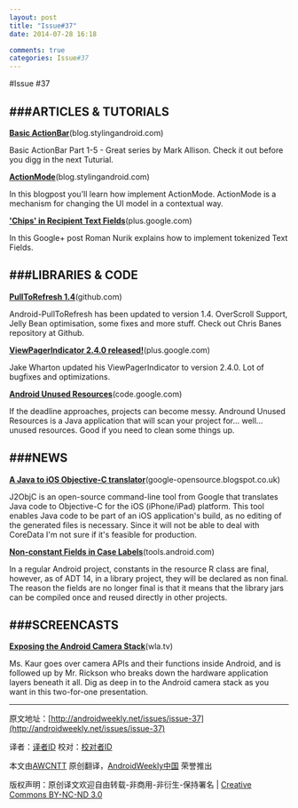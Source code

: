 ```yaml
---
layout: post
title: "Issue#37"
date: 2014-07-28 16:18

comments: true
categories: Issue#37
---
```


#Issue #37

###ARTICLES & TUTORIALS
---

[**Basic ActionBar**](http://blog.stylingandroid.com/archives/1203#)(blog.stylingandroid.com)

Basic ActionBar Part 1-5 - Great series by Mark Allison. Check it out before you digg in the next Tuturial.

 
[**ActionMode**](http://blog.stylingandroid.com/archives/1212)(blog.stylingandroid.com)

In this blogpost you'll learn how implement ActionMode. ActionMode is a mechanism for changing the UI model in a contextual way.

[**'Chips' in Recipient Text Fields**](https://plus.google.com/113735310430199015092/posts/WUd7GrfZfiZ)(plus.google.com)

In this Google+ post Roman Nurik explains how to implement tokenized Text Fields.


###LIBRARIES & CODE
---

[**PullToRefresh 1.4**](https://github.com/chrisbanes/Android-PullToRefresh)(github.com)

Android-PullToRefresh has been updated to version 1.4. OverScroll Support, Jelly Bean optimisation, some fixes and more stuff. Check out Chris Banes repository at Github.

[**ViewPagerIndicator 2.4.0 released!**](https://plus.google.com/108284392618554783657/posts/U1RRMWkssYg)(plus.google.com)

Jake Wharton updated his ViewPagerIndicator to version 2.4.0. Lot of bugfixes and optimizations.

[**Android Unused Resources**](http://code.google.com/p/android-unused-resources)(code.google.com)

If the deadline approaches, projects can become messy. Andround Unused Resources is a Java application that will scan your project for... well... unused resources. Good if you need to clean some things up.

###NEWS
---

[**A Java to iOS Objective-C translator**](http://google-opensource.blogspot.co.uk/2012/09/j2objc-java-to-ios-objective-c.html)(google-opensource.blogspot.co.uk)

J2ObjC is an open-source command-line tool from Google that translates Java code to Objective-C for the iOS (iPhone/iPad) platform. This tool enables Java code to be part of an iOS application's build, as no editing of the generated files is necessary. Since it will not be able to deal with CoreData I'm not sure if it's feasible for production.

 
[**Non-constant Fields in Case Labels**](http://)(tools.android.com)

In a regular Android project, constants in the resource R class are final, however, as of ADT 14, in a library project, they will be declared as non final. The reason the fields are no longer final is that it means that the library jars can be compiled once and reused directly in other projects.

###SCREENCASTS
---

[**Exposing the Android Camera Stack**](http://wla.tv/kJq2)(wla.tv)

Ms. Kaur goes over camera APIs and their functions inside Android, and is followed up by Mr. Rickson who breaks down the hardware application layers beneath it all. Dig as deep in to the Android camera stack as you want in this two-for-one presentation.

---


原文地址：[http://androidweekly.net/issues/issue-37](http://androidweekly.net/issues/issue-37)

译者：[译者ID](https://github.com/译者ID) 校对：[校对者ID](https://github.com/校对者ID)

本文由[AWCNTT](https://github.com/AWCNTT) 原创翻译，[AndroidWeekly中国](http://www.androidweekly.cn/) 荣誉推出

版权声明：原创译文欢迎自由转载-非商用-非衍生-保持署名 | [Creative Commons BY-NC-ND 3.0](http://creativecommons.org/licenses/by-nc-nd/3.0/deed.zh)